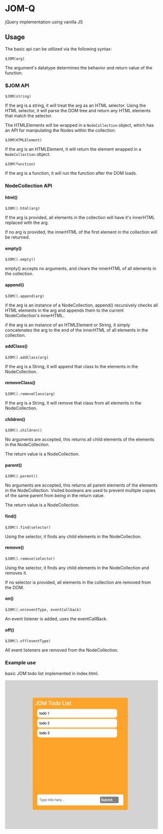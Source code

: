# JOM-Q
jQuery implementation using vanilla JS


## Usage

The basic api can be utilized via the following syntax:

` $JOM(arg) `

The argument's datatype determines the behavior and return value of the function.


### $JOM API

`$JOM(string)`

If the arg is a string, it will treat the arg as an HTML selector. Using the HTML selector, it will parse the DOM tree and return any HTML elements that match the selector.

The HTMLElements will be wrapped in a `NodeCollection` object, which has an API for manipulating the Nodes within the collection.


`$JOM(HTMLElement)`

If the arg is an HTMLElement, it will return the element wrapped in a `NodeCollection` object.

`$JOM(function)`

If the arg is a function, it will run the function after the DOM loads.


### NodeCollection API

#### html()
`$JOM().html(arg)`

If the arg is provided, all elements in the collection will have it's innerHTML replaced with the arg.

If no arg is provided, the innerHTML of the first element in the collection will be returned.

<!-- Usage Example: `$JOM('ul').html('<li>Hello World</li>')` -->

#### empty()

`$JOM().empty()`

empty() accepts no arguments, and clears the innerHTML of all elements in the collection.


#### append()
`$JOM().append(arg)`

if the arg is an instance of a NodeCollection, append() recursively checks all HTML elements in the arg and appends them to the current NodeCollection's innerHTML.

if the arg is an instance of an HTMLElement or String, it simply concatenates the arg to the end of the innerHTML of all elements in the collection.


#### addClass()

`$JOM().addClass(arg)`

If the arg is a String, it will append that class to the elements in the NodeCollection.


#### removeClass()
`$JOM().removeClass(arg)`

If the arg is a String, it will remove that class from all elements in the NodeCollection.


#### children()
`$JOM().children()`

No arguments are accepted, this returns all child elements of the elements in the NodeCollection.

The return value is a NodeCollection.

#### parent()
`$JOM().parent()`

No arguments are accepted, this returns all parent elements of the elements in the NodeCollection. Visited booleans are used to prevent multiple copies of the same parent from being in the return value.

The return value is a NodeCollection.

#### find()

`$JOM().find(selector)`

Using the selector, it finds any child elements in the NodeCollection.


#### remove()

`$JOM().remove(selector)`

Using the selector, it finds any child elements in the NodeCollection and removes it.

If no selector is provided, all elements in the collection are removed from the DOM.


#### on()
`$JOM().on(eventType, eventCallback)`

An event listener is added, uses the eventCallBack.

#### off()

`$JOM().off(eventType)`

All event listeners are removed from the NodeCollection.


### Example use

basic JOM todo list implemented in index.html.

![JOM todo](JOM.png)
